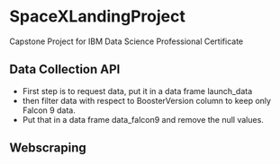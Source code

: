 # SpaceXLandingProject
Capstone Project for IBM Data Science Professional Certificate
## Data Collection API
* First step is to request data, put it in a data frame launch_data
* then filter data with respect to BoosterVersion column to keep only Falcon 9 data.
* Put that in a data frame data_falcon9 and remove the null values.
## Webscraping 

